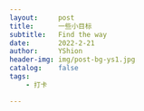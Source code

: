 ```yaml
---
layout:     post
title:      一些小目标
subtitle:   Find the way
date:       2022-2-21
author:     YShion
header-img: img/post-bg-ys1.jpg
catalog:    false
tags:
    - 打卡

---
```


